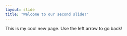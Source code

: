 ```yaml
---
layout: slide
title: "Welcome to our second slide!"
---
```

This is my cool new page.
Use the left arrow to go back!
